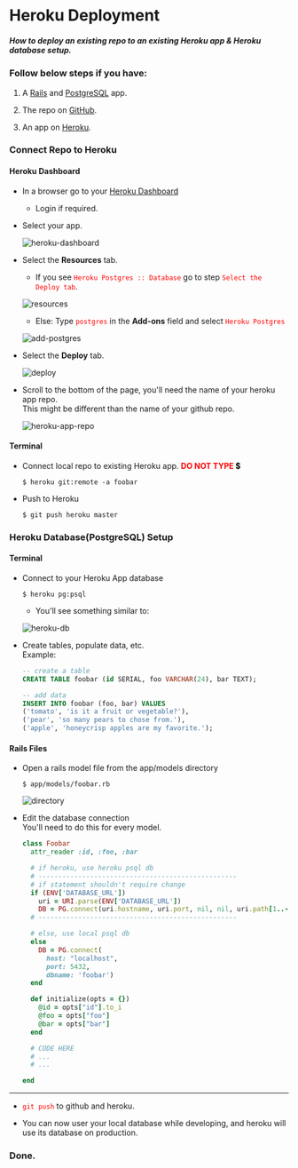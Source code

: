 # Heroku Deployment

##### How to deploy an **existing** repo to an **existing** Heroku app & Heroku database setup.

### Follow below steps if you have:

1. A [Rails](http://rubyonrails.org/) and [PostgreSQL](https://www.postgresql.org/) app.

2. The repo on [GitHub](https://github.com/).

3. An app on [Heroku](heroku.com).

### Connect Repo to Heroku

#### Heroku Dashboard

* In a browser go to your [Heroku Dashboard](https://dashboard.heroku.com/apps)

  * Login if required.

* Select your app.

  ![heroku-dashboard](/images/heroku-deploy/heroku-dashboard.png)

* Select the **Resources** tab.

  * If you see <span style="color:red">`Heroku Postgres :: Database`</span> go to step <span style="color:red">`Select the Deploy tab`</span>.

  ![resources](/images/heroku-deploy/resources.png)

  * Else: Type <span style="color:red">`postgres`</span> in the **Add-ons** field and select <span style="color:red">`Heroku Postgres`</span>

  ![add-postgres](/images/heroku-deploy/add-postgres.png)

* Select the **Deploy** tab.

  ![deploy](/images/heroku-deploy/deploy.png)

* Scroll to the bottom of the page, you'll need the name of your heroku app repo.  
  This might be different than the name of your github repo.

  ![heroku-app-repo](/images/heroku-deploy/heroku-app-repo.png)

#### Terminal

* Connect local repo to existing Heroku app. <span style="color:red">**DO NOT TYPE <span style="color:black">$</span>**</span>

  ```
  $ heroku git:remote -a foobar
  ```

* Push to Heroku

  ```
  $ git push heroku master
  ```

### Heroku Database(PostgreSQL) Setup

#### Terminal

* Connect to your Heroku App database

  ```
  $ heroku pg:psql
  ```

  * You'll see something similar to:

  ![heroku-db](/images/heroku-deploy/heroku-db.png)

* Create tables, populate data, etc.  
  Example:

  ```sql
  -- create a table
  CREATE TABLE foobar (id SERIAL, foo VARCHAR(24), bar TEXT);

  -- add data
  INSERT INTO foobar (foo, bar) VALUES
  ('tomato', 'is it a fruit or vegetable?'),
  ('pear', 'so many pears to chose from.'),
  ('apple', 'honeycrisp apples are my favorite.');
  ```

#### Rails Files

* Open a rails model file from the app/models directory

  ```
  $ app/models/foobar.rb
  ```

  ![directory](/images/heroku-deploy/directory.png)


* Edit the database connection  
  You'll need to do this for every model.

  ```ruby
  class Foobar
    attr_reader :id, :foo, :bar

    # if heroku, use heroku psql db
    # --------------------------------------------------
    # if statement shouldn't require change
    if (ENV['DATABASE_URL'])
      uri = URI.parse(ENV['DATABASE_URL'])
      DB = PG.connect(uri.hostname, uri.port, nil, nil, uri.path[1..-1], uri.user, uri.password)
    # --------------------------------------------------

    # else, use local psql db
    else
      DB = PG.connect(
        host: "localhost",
        port: 5432,
        dbname: 'foobar')
    end

    def initialize(opts = {})
      @id = opts["id"].to_i
      @foo = opts["foo"]
      @bar = opts["bar"]
    end

    # CODE HERE
    # ...
    # ...

  end
  ```

---

*  <span style="color:red">`git push`</span> to github and heroku.

* You can now user your local database while developing, and heroku will use its database on production.

### Done.
